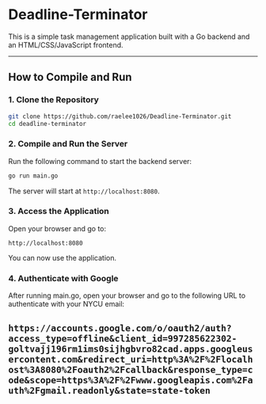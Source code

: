 # Deadline-Terminator

This is a simple task management application built with a Go backend and an HTML/CSS/JavaScript frontend.

---

## How to Compile and Run

### 1. Clone the Repository

```bash
git clone https://github.com/raelee1026/Deadline-Terminator.git
cd deadline-terminator
```

### 2. Compile and Run the Server

Run the following command to start the backend server:

```bash
go run main.go
```

The server will start at `http://localhost:8080`.

### 3. Access the Application

Open your browser and go to:

```plaintext
http://localhost:8080
```
You can now use the application.

### 4. Authenticate with Google
After running main.go, open your browser and go to the following URL to authenticate with your NYCU email:

`https://accounts.google.com/o/oauth2/auth?access_type=offline&client_id=997285622302-goltvajj196rm1ims0sijhgbvro82cad.apps.googleusercontent.com&redirect_uri=http%3A%2F%2Flocalhost%3A8080%2Foauth2%2Fcallback&response_type=code&scope=https%3A%2F%2Fwww.googleapis.com%2Fauth%2Fgmail.readonly&state=state-token`
---